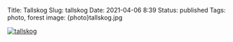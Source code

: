 Title: Tallskog
Slug: tallskog
Date: 2021-04-06 8:39
Status: published
Tags: photo, forest
image: {photo}tallskog.jpg

[![tallskog]({photo}tallskog.jpg "tallskog")]({static}/pic/tallskog.jpg)
